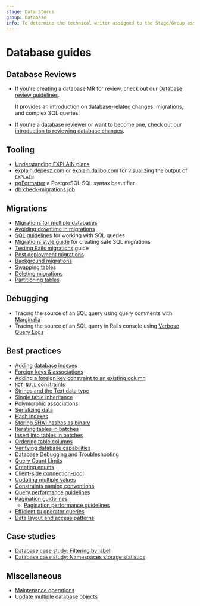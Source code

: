 ```yaml
---
stage: Data Stores
group: Database
info: To determine the technical writer assigned to the Stage/Group associated with this page, see https://about.gitlab.com/handbook/engineering/ux/technical-writing/#assignments
---
```


# Database guides

## Database Reviews

- If you're creating a database MR for review, check out our [Database review guidelines](../database_review.md).

  It provides an introduction on database-related changes, migrations, and complex SQL queries.

- If you're a database reviewer or want to become one, check out our [introduction to reviewing database changes](database_reviewer_guidelines.md).

## Tooling

- [Understanding EXPLAIN plans](../understanding_explain_plans.md)
- [explain.depesz.com](https://explain.depesz.com/) or [explain.dalibo.com](https://explain.dalibo.com/) for visualizing the output of `EXPLAIN`
- [pgFormatter](https://sqlformat.darold.net/) a PostgreSQL SQL syntax beautifier
- [db:check-migrations job](dbcheck-migrations-job.md)

## Migrations

- [Migrations for multiple databases](migrations_for_multiple_databases.md)
- [Avoiding downtime in migrations](avoiding_downtime_in_migrations.md)
- [SQL guidelines](../sql.md) for working with SQL queries
- [Migrations style guide](../migration_style_guide.md) for creating safe SQL migrations
- [Testing Rails migrations](../testing_guide/testing_migrations_guide.md) guide
- [Post deployment migrations](post_deployment_migrations.md)
- [Background migrations](background_migrations.md)
- [Swapping tables](../swapping_tables.md)
- [Deleting migrations](deleting_migrations.md)
- [Partitioning tables](table_partitioning.md)

## Debugging

- Tracing the source of an SQL query using query comments with [Marginalia](../database_query_comments.md)
- Tracing the source of an SQL query in Rails console using [Verbose Query Logs](https://guides.rubyonrails.org/debugging_rails_applications.html#verbose-query-logs)

## Best practices

- [Adding database indexes](../adding_database_indexes.md)
- [Foreign keys & associations](../foreign_keys.md)
- [Adding a foreign key constraint to an existing column](add_foreign_key_to_existing_column.md)
- [`NOT NULL` constraints](not_null_constraints.md)
- [Strings and the Text data type](strings_and_the_text_data_type.md)
- [Single table inheritance](../single_table_inheritance.md)
- [Polymorphic associations](../polymorphic_associations.md)
- [Serializing data](../serializing_data.md)
- [Hash indexes](../hash_indexes.md)
- [Storing SHA1 hashes as binary](../sha1_as_binary.md)
- [Iterating tables in batches](../iterating_tables_in_batches.md)
- [Insert into tables in batches](../insert_into_tables_in_batches.md)
- [Ordering table columns](../ordering_table_columns.md)
- [Verifying database capabilities](../verifying_database_capabilities.md)
- [Database Debugging and Troubleshooting](../database_debugging.md)
- [Query Count Limits](../query_count_limits.md)
- [Creating enums](../creating_enums.md)
- [Client-side connection-pool](client_side_connection_pool.md)
- [Updating multiple values](setting_multiple_values.md)
- [Constraints naming conventions](constraint_naming_convention.md)
- [Query performance guidelines](../query_performance.md)
- [Pagination guidelines](pagination_guidelines.md)
  - [Pagination performance guidelines](pagination_performance_guidelines.md)
- [Efficient `IN` operator queries](efficient_in_operator_queries.md)
- [Data layout and access patterns](layout_and_access_patterns.md)

## Case studies

- [Database case study: Filtering by label](../filtering_by_label.md)
- [Database case study: Namespaces storage statistics](../namespaces_storage_statistics.md)

## Miscellaneous

- [Maintenance operations](maintenance_operations.md)
- [Update multiple database objects](setting_multiple_values.md)
